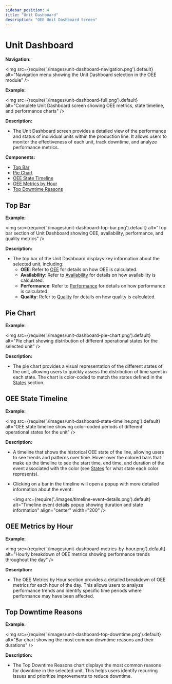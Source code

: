 ```yaml
---
sidebar_position: 4
title: "Unit Dashboard"
description: "OEE Unit Dashboard Screen"
---
```


# Unit Dashboard

**Navigation:**

<img src={require('./images/unit-dashboard-navigation.png').default} alt="Navigation menu showing the Unit Dashboard selection in the OEE module" />

**Example:**

<img src={require('./images/unit-dashboard-full.png').default} alt="Complete Unit Dashboard screen showing OEE metrics, state timeline, and performance charts" />

**Description:**
- The Unit Dashboard screen provides a detailed view of the performance and status of individual units within the production line. It allows users to monitor the effectiveness of each unit, track downtime, and analyze performance metrics.

**Components:**
- [Top Bar](#top-bar)
- [Pie Chart](#pie-chart)
- [OEE State Timeline](#oee-state-timeline)
- [OEE Metrics by Hour](#oee-metrics-by-hour)
- [Top Downtime Reasons](#top-downtime-reasons)

## Top Bar
**Example:**

<img src={require('./images/unit-dashboard-top-bar.png').default} alt="Top bar section of Unit Dashboard showing OEE, availability, performance, and quality metrics" />

**Description:**
- The top bar of the Unit Dashboard displays key information about the selected unit, including:
  - **OEE**: Refer to [OEE](terms-and-definitions#oee-overall-equipment-effectiveness) for details on how OEE is calculated.
  - **Availability**: Refer to [Availability](terms-and-definitions#availability) for details on how availability is calculated.
  - **Performance**: Refer to [Performance](terms-and-definitions#performance) for details on how performance is calculated.
  - **Quality**: Refer to [Quality](terms-and-definitions#quality) for details on how quality is calculated.


## Pie Chart
**Example:**

<img src={require('./images/unit-dashboard-pie-chart.png').default} alt="Pie chart showing distribution of different operational states for the selected unit" />

**Description:**
- The pie chart provides a visual representation of the different states of the unit, allowing users to quickly assess the distribution of time spent in each state. The chart is color-coded to match the states defined in the [States](setup#states) section.

## OEE State Timeline
**Example:**

<img src={require('./images/unit-dashboard-state-timeline.png').default} alt="OEE state timeline showing color-coded periods of different operational states for the unit" />

**Description:**
- A timeline that shows the historical OEE state of the line, allowing users to see trends and patterns over time. Hover over the colored bars that make up the timeline to see the start time, end time, and duration of the event associated with the color (see [States](setup#states) for what state each color represents).
- Clicking on a bar in the timeline will open a popup with more detailed information about the event:
  
  <img src={require('./images/timeline-event-details.png').default} alt="Timeline event details popup showing duration and state information" align="center" width="200" />
  
## OEE Metrics by Hour
**Example:**

<img src={require('./images/unit-dashboard-metrics-by-hour.png').default} alt="Hourly breakdown of OEE metrics showing performance trends throughout the day" />

**Description:**
- The OEE Metrics by Hour section provides a detailed breakdown of OEE metrics for each hour of the day. This allows users to analyze performance trends and identify specific time periods where performance may have been affected.

## Top Downtime Reasons
**Example:**

<img src={require('./images/unit-dashboard-top-downtime.png').default} alt="Bar chart showing the most common downtime reasons and their durations" />

**Description:**
- The Top Downtime Reasons chart displays the most common reasons for downtime in the selected unit. This helps users identify recurring issues and prioritize improvements to reduce downtime.
